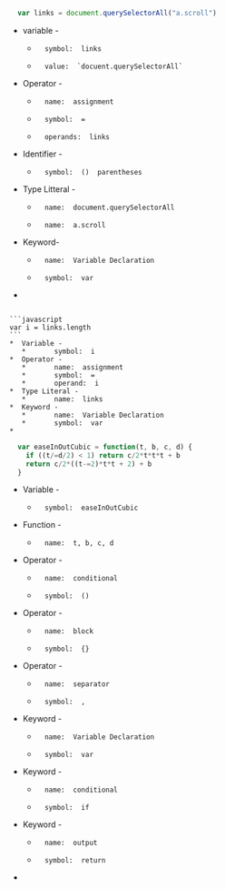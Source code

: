 ```javascript
  var links = document.querySelectorAll("a.scroll")
```
*  variable - 
   *       symbol:  links
   *       value:  `docuent.querySelectorAll`
*  Operator -
   *       name:  assignment
   *       symbol:  =
   *       operands:  links
*  Identifier -
   *       symbol:  ()  parentheses
*  Type Litteral -
   *       name:  document.querySelectorAll
   *       name:  a.scroll
*  Keyword-
   *       name:  Variable Declaration
   *       symbol:  var
*       
  
~~~

```javascript
var i = links.length
```
*  Variable -
   *       symbol:  i
*  Operator -
   *       name:  assignment
   *       symbol:  =
   *       operand:  i
*  Type Literal - 
   *       name:  links
*  Keyword -
   *       name:  Variable Declaration
   *       symbol:  var
*       

~~~

```javascript
  var easeInOutCubic = function(t, b, c, d) {
    if ((t/=d/2) < 1) return c/2*t*t*t + b
    return c/2*((t-=2)*t*t + 2) + b
  }
```
*  Variable -
   *       symbol:  easeInOutCubic
*  Function - 
   *       name:  t, b, c, d
*  Operator -
   *       name:  conditional 
   *       symbol:  ()
*  Operator -
   *       name:  block
   *       symbol:  {}
*  Operator -
   *       name:  separator
   *       symbol:  ,
*  Keyword - 
   *       name:  Variable Declaration
   *       symbol:  var
*  Keyword -
   *       name:  conditional
   *       symbol:  if
*  Keyword -
   *       name:  output
   *       symbol:  return
*       

  
~~~





